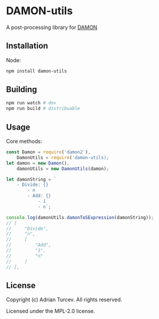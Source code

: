 # DAMON-utils

A post-processing library for [DAMON](https://github.com/adrianturcev/DAMON)

## Installation

Node:

```bash
npm install damon-utils
```

## Building

```Bash
npm run watch # dev
npm run build # distribuable
```

## Usage

Core methods:

```js
const Damon = require('damon2'),
    DamonUtils = require('damon-utils);
let damon = new Damon(),
    damonUtils = new DamonUtils(damon);

let damonString = `
    - Divide: {}
        - n
        - Add: {}
            - 1
            - n`;

console.log(damonUtils.damonToSExpression(damonString));
// [
//     "Divide",
//     "n",
//     [
//         "Add",
//         "1",
//         "n"
//     ]
// ],
```

## License

Copyright (c) Adrian Turcev. All rights reserved.

Licensed under the MPL-2.0 license.
